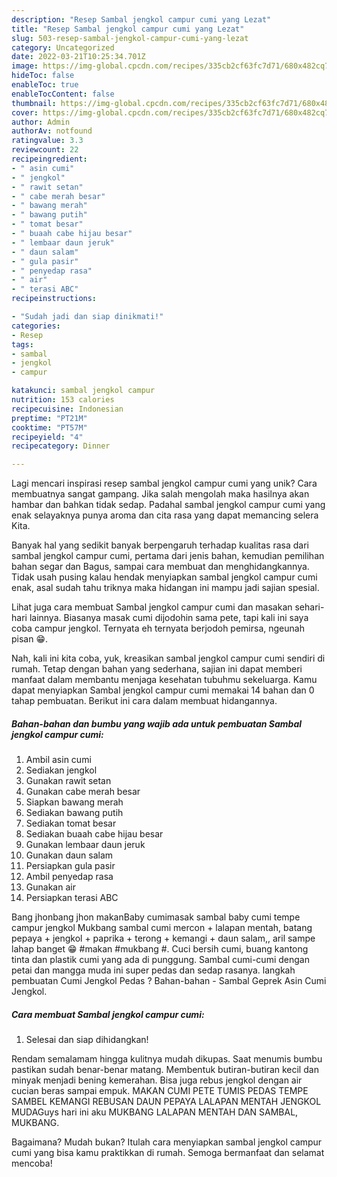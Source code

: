 ```yaml
---
description: "Resep Sambal jengkol campur cumi yang Lezat"
title: "Resep Sambal jengkol campur cumi yang Lezat"
slug: 503-resep-sambal-jengkol-campur-cumi-yang-lezat
category: Uncategorized
date: 2022-03-21T10:25:34.701Z
image: https://img-global.cpcdn.com/recipes/335cb2cf63fc7d71/680x482cq70/sambal-jengkol-campur-cumi-foto-resep-utama.jpg
hideToc: false
enableToc: true
enableTocContent: false
thumbnail: https://img-global.cpcdn.com/recipes/335cb2cf63fc7d71/680x482cq70/sambal-jengkol-campur-cumi-foto-resep-utama.jpg
cover: https://img-global.cpcdn.com/recipes/335cb2cf63fc7d71/680x482cq70/sambal-jengkol-campur-cumi-foto-resep-utama.jpg
author: Admin
authorAv: notfound
ratingvalue: 3.3
reviewcount: 22
recipeingredient:
- " asin cumi"
- " jengkol"
- " rawit setan"
- " cabe merah besar"
- " bawang merah"
- " bawang putih"
- " tomat besar"
- " buaah cabe hijau besar"
- " lembaar daun jeruk"
- " daun salam"
- " gula pasir"
- " penyedap rasa"
- " air"
- " terasi ABC"
recipeinstructions:

- "Sudah jadi dan siap dinikmati!"
categories:
- Resep
tags:
- sambal
- jengkol
- campur

katakunci: sambal jengkol campur 
nutrition: 153 calories
recipecuisine: Indonesian
preptime: "PT21M"
cooktime: "PT57M"
recipeyield: "4"
recipecategory: Dinner

---
```





Lagi mencari inspirasi resep sambal jengkol campur cumi yang unik? Cara membuatnya sangat gampang. Jika salah mengolah maka hasilnya akan hambar dan bahkan tidak sedap. Padahal sambal jengkol campur cumi yang enak selayaknya punya aroma dan cita rasa yang dapat memancing selera Kita.





Banyak hal yang sedikit banyak berpengaruh terhadap kualitas rasa dari sambal jengkol campur cumi, pertama dari jenis bahan, kemudian pemilihan bahan segar dan Bagus, sampai cara membuat dan menghidangkannya. Tidak usah pusing kalau hendak menyiapkan sambal jengkol campur cumi enak,      asal sudah tahu triknya maka hidangan ini mampu jadi sajian spesial.














Lihat juga cara membuat Sambal jengkol campur cumi dan masakan sehari-hari lainnya. Biasanya masak cumi dijodohin sama pete, tapi kali ini saya coba campur jengkol. Ternyata eh ternyata berjodoh pemirsa, ngeunah pisan 😁.






Nah, kali ini kita coba, yuk, kreasikan sambal jengkol campur cumi sendiri di rumah. Tetap dengan bahan yang sederhana, sajian ini dapat memberi manfaat dalam membantu menjaga kesehatan tubuhmu sekeluarga. Kamu dapat menyiapkan Sambal jengkol campur cumi memakai 14 bahan dan 0 tahap pembuatan. Berikut ini cara dalam membuat hidangannya.

<!--inarticleads1-->

##### Bahan-bahan dan bumbu yang wajib ada untuk pembuatan Sambal jengkol campur cumi:

1. Ambil  asin cumi
1. Sediakan  jengkol
1. Gunakan  rawit setan
1. Gunakan  cabe merah besar
1. Siapkan  bawang merah
1. Sediakan  bawang putih
1. Sediakan  tomat besar
1. Sediakan  buaah cabe hijau besar
1. Gunakan  lembaar daun jeruk
1. Gunakan  daun salam
1. Persiapkan  gula pasir
1. Ambil  penyedap rasa
1. Gunakan  air
1. Persiapkan  terasi ABC


Bang jhonbang jhon makanBaby cumimasak sambal baby cumi tempe campur jengkol Mukbang sambal cumi mercon + lalapan mentah, batang pepaya + jengkol + paprika + terong + kemangi + daun salam,, aril sampe lahap banget 😁 #makan #mukbang #. Cuci bersih cumi, buang kantong tinta dan plastik cumi yang ada di punggung. Sambal cumi-cumi dengan petai dan mangga muda ini super pedas dan sedap rasanya. langkah pembuatan Cumi Jengkol Pedas ? Bahan-bahan - Sambal Geprek Asin Cumi Jengkol. 

<!--inarticleads2-->

##### Cara membuat Sambal jengkol campur cumi:


1. Selesai dan siap dihidangkan!

Rendam semalamam hingga kulitnya mudah dikupas. Saat menumis bumbu pastikan sudah benar-benar matang. Membentuk butiran-butiran kecil dan minyak menjadi bening kemerahan. Bisa juga rebus jengkol dengan air cucian beras sampai empuk. MAKAN CUMI PETE TUMIS PEDAS TEMPE SAMBEL KEMANGI REBUSAN DAUN PEPAYA LALAPAN MENTAH JENGKOL MUDAGuys hari ini aku MUKBANG LALAPAN MENTAH DAN SAMBAL, MUKBANG. 

Bagaimana? Mudah bukan? Itulah cara menyiapkan sambal jengkol campur cumi yang bisa kamu praktikkan di rumah. Semoga bermanfaat dan selamat mencoba!
